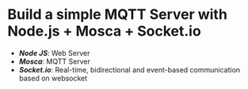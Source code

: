# Build a simple MQTT Server with Node.js + Mosca + Socket.io

* <em><b>Node JS</b></em>: Web Server
* <em><b>Mosca</b></em>: MQTT Server
* <em><b>Socket.io</b></em>: Real-time, bidirectional and event-based communication based on websocket
